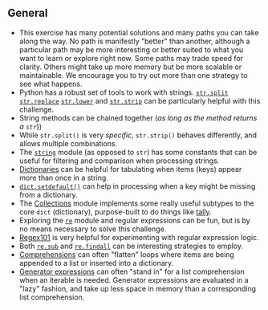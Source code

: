 ## General

-  This exercise has many potential solutions and many paths you can take along the way. No path is manifestly "better" than another, although a particular path may be more interesting or better suited to what you want to learn or explore right now. Some paths may trade speed for clarity. Others might take up more memory but be more scalable or maintainable. We encourage you to try out more than one strategy to see what happens.
-  Python has a robust set of tools to work with strings. [`str.split`][str.split] [`str.replace`][str.replace] [`str.lower`][str.lower] and [`str.strip`][str.strip] can be particularly helpful with this challenge.
-  String methods can be chained together (_as long as the method returns a `str`_))
-  While `str.split()` is very _specific_, `str.strip()` behaves differently, and allows multiple combinations.
-  The [`string`][string] module (as opposed to `str`) has some constants that can be useful for filtering and comparison when processing strings.
-  [Dictionaries][dict] can be helpful for tabulating when items (keys) appear more than once in a string.
-  [`dict.setdefault()`][dict.setdefault] can help in processing when a key might be missing from a dictionary.
-  The [Collections][collections] module implements some really useful subtypes to the core `dict` (dictionary), purpose-built to do things like [tally][collections.counter].
-  Exploring the [`re`][re] module and regular expressions can be fun, but is by no means necessary to solve this challenge.
-  [Regex101][regex101] is very helpful for experimenting with regular expression logic.
-  Both [`re.sub`][re.sub] and [`re.findall`][re.findall] can be interesting strategies to employ.
-  [Comprehensions][comprehensions] can often "flatten" loops where items are being appended to a list or inserted into a dictionary.
-  [Generator expressions][generator expressions] can often "stand in" for a list comprehension when an iterable is needed. Generator expressions are evaluated in a "lazy" fashion, and take up less space in memory than a corresponding list comprehension.


[collections.counter]: https://docs.python.org/3/library/collections.html#collections.Counter
[collections]: https://docs.python.org/3/library/collections.html#module-collections
[comprehensions]: https://treyhunner.com/2015/12/python-list-comprehensions-now-in-color/
[dict.setdefault]: https://docs.python.org/3/library/stdtypes.html#dict.setdefault
[dict]: https://docs.python.org/3/library/stdtypes.html#mapping-types-dict
[generator expressions]: https://dbader.org/blog/python-generator-expressions
[re.findall]: https://docs.python.org/3/library/re.html?highlight=re#re.findall
[re.sub]: https://docs.python.org/3/library/re.html?highlight=re#re.sub
[re]: https://docs.python.org/3/library/re.html?highlight=re#module-re
[regex101]: https://regex101.com/
[str.lower]: https://docs.python.org/3/library/stdtypes.html#str.lower
[str.replace]: https://docs.python.org/3/library/stdtypes.html#str.replace
[str.split]: https://docs.python.org/3/library/stdtypes.html#str.split
[str.strip]: https://docs.python.org/3/library/stdtypes.html#str.strip
[string]: https://docs.python.org/3/library/string.html
